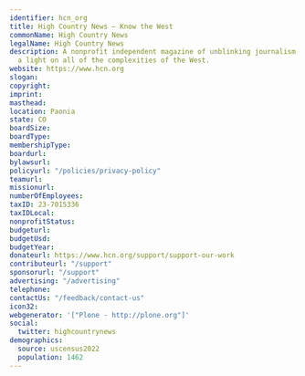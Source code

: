 ```yaml
---
identifier: hcn_org
title: High Country News – Know the West
commonName: High Country News
legalName: High Country News
description: A nonprofit independent magazine of unblinking journalism that shines
  a light on all of the complexities of the West.
website: https://www.hcn.org
slogan:
copyright:
imprint:
masthead:
location: Paonia
state: CO
boardSize:
boardType:
membershipType:
boardurl:
bylawsurl:
policyurl: "/policies/privacy-policy"
teamurl:
missionurl:
numberOfEmployees:
taxID: 23-7015336
taxIDLocal:
nonprofitStatus:
budgeturl:
budgetUsd:
budgetYear:
donateurl: https://www.hcn.org/support/support-our-work
contributeurl: "/support"
sponsorurl: "/support"
advertising: "/advertising"
telephone:
contactUs: "/feedback/contact-us"
icon32:
webgenerator: '["Plone - http://plone.org"]'
social:
  twitter: highcountrynews
demographics:
  source: uscensus2022
  population: 1462
---
```

